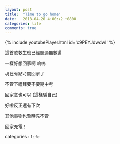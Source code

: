 ```yaml
---
layout: post
title:  "Time to go home"
date:   2018-04-20 4:00:42 +0800
categories: life
comments: true
---
```



{% include youtubePlayer.html id='c9PEYJdwdwI' %}



這首歌救生班已經聽過無數遍  

一樣好想回家啊 嗚嗚  

現在有點時間回家了  

不管下禮拜要不要期中考  

回家念也可以 (這樣騙自己)   

好啦反正還有下次  

其他事物也暫時先不管

回家充電！


categories : `life`
